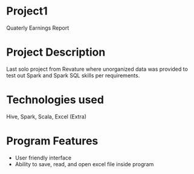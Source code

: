 # Project1
Quaterly Earnings Report

# Project Description
Last solo project from Revature where unorganized data was provided to test out Spark and Spark SQL skills per requirements. 

# Technologies used
Hive, Spark, Scala, Excel (Extra)

# Program Features
- User friendly interface
- Ability to save, read, and open excel file inside program
